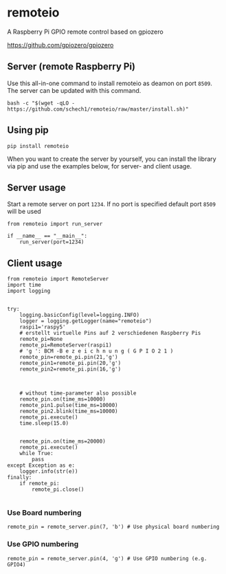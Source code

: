 # remoteio
A Raspberry Pi GPIO remote control based on gpiozero

https://github.com/gpiozero/gpiozero


## Server (remote Raspberry Pi)
Use this all-in-one command to install remoteio as deamon on port `8509`.
The server can be updated with this command.
```
bash -c "$(wget -qLO - https://github.com/schech1/remoteio/raw/master/install.sh)"

```

##  Using pip
```
pip install remoteio
```
When you want to create the server by yourself, you can install the library via
pip and use the examples below, for server- and client usage.



## Server usage
Start a remote server on port `1234`.
If no port is specified default port `8509` will be used

```
from remoteio import run_server

if __name__ == "__main__":
    run_server(port=1234)

```


## Client usage
```
from remoteio import RemoteServer
import time
import logging

    
try:
    logging.basicConfig(level=logging.INFO)
    logger = logging.getLogger(name="remoteio")
    raspi1='raspy5' 
    # erstellt virtuelle Pins auf 2 verschiedenen Raspberry Pis
    remote_pi=None
    remote_pi=RemoteServer(raspi1)
    # 'g ': BCM -B e z e i c h n u n g ( G P I O 2 1 )
    remote_pin=remote_pi.pin(21,'g')
    remote_pin1=remote_pi.pin(20,'g')
    remote_pin2=remote_pi.pin(16,'g')


    
    # without time-parameter also possible
    remote_pin.on(time_ms=10000)
    remote_pin1.pulse(time_ms=10000)
    remote_pin2.blink(time_ms=10000)
    remote_pi.execute()
    time.sleep(15.0)

    
    remote_pin.on(time_ms=20000)
    remote_pi.execute()
    while True:
        pass
except Exception as e:
    logger.info(str(e))
finally:
    if remote_pi:
        remote_pi.close()
 
```

### Use Board numbering
```
remote_pin = remote_server.pin(7, 'b') # Use physical board numbering
```
### Use GPIO numbering
```
remote_pin = remote_server.pin(4, 'g') # Use GPIO numbering (e.g. GPIO4)
```

